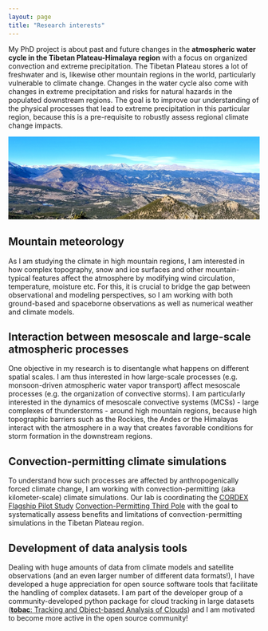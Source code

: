 ```yaml
---
layout: page
title: "Research interests"
---
```



My PhD project is about past and future changes in the **atmospheric water cycle in the Tibetan Plateau-Himalaya region** with a focus on organized convection and extreme precipitation. The Tibetan Plateau stores a lot of freshwater and is, likewise other mountain regions in the world, particularly vulnerable to climate change. Changes in the water cycle also come with changes in extreme precipitation and risks for natural hazards in the populated downstream regions.
The goal is to improve our understanding of the physical processes that lead to extreme precipitation in this particular region, because this is a pre-requisite to robustly assess regional climate change impacts.


![](colo.jpg)


## Mountain meteorology

As I am studying the climate in high mountain regions, I am interested in how complex topography, snow and ice surfaces and other mountain-typical features affect the atmosphere by modifying wind circulation, temperature, moisture etc. For this, it is crucial to bridge the gap between observational and modeling perspectives, so I am working with both ground-based and spaceborne observations as well as numerical weather and climate models.

## Interaction between mesoscale and large-scale atmospheric processes 

One objective in my research is to disentangle what happens on different spatial scales. I am thus interested in how large-scale processes (e.g. monsoon-driven atmospheric water vapor transport) affect mesoscale processes (e.g. the organization of convective storms). I am particularly interested in the dynamics of mesoscale convective systems (MCSs) - large complexes of thunderstorms - around high mountain regions, because high topographic barriers such as the Rockies, the Andes or the Himalayas interact with the atmosphere in a way that creates favorable conditions for storm formation in the downstream regions. 


## Convection-permitting climate simulations 

To understand how such processes are affected by anthropogenically forced climate change, I am working with
convection-permitting (aka kilometer-scale) climate simulations. Our lab is coordinating the [CORDEX Flagship Pilot Study](https://cordex.org/experiment-guidelines/flagship-pilot-studies/) [Convection-Permitting Third Pole](http://rcg.gvc.gu.se/cordex_fps_cptp/) with the goal to systematically assess
benefits and limitations of convection-permitting simulations in the Tibetan Plateau region. 


## Development of data analysis tools 

Dealing with huge amounts of data from climate models and satellite observations (and an even larger number of different
data formats!), I have developed a huge appreciation for open source software tools that facilitate the handling of complex datasets. I am part of the developer group of a community-developed python package for cloud tracking in large datasets ([**tobac**: Tracking and Object-based Analysis of Clouds](https://github.com/tobac-project/tobac)) and I am motivated to become more active in the open source community! 
